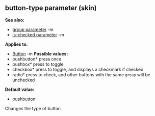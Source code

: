 ## button-type parameter (skin)
**See also:**
*   [group parameter](/ref/%7Bskin%7D/param/group.md) -m
*   [is-checked parameter](/ref/%7Bskin%7D/param/is-checked.md) -m
<!-- -->
**Applies to:**
*   [Button](/ref/%7Bskin%7D/control/button.md) -m<!-- -->
**Possible values:**
*   pushbutton* press once
*   pushbox* press to toggle
*   checkbox* press to toggle, and displays a checkmark if checked
*   radio* press to check, and other buttons with the same `group` will
    be unchecked
<!-- -->
**Default value:**
*   pushbutton


Changes the type of button.